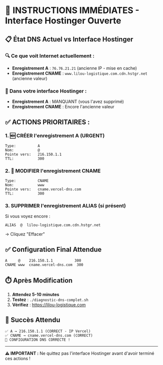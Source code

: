 # 🚨 INSTRUCTIONS IMMÉDIATES - Interface Hostinger Ouverte

## 📋 **État DNS Actuel vs Interface Hostinger**

### 🔍 **Ce que voit Internet actuellement :**
- **Enregistrement A** : `76.76.21.21` (ancienne IP - mise en cache)
- **Enregistrement CNAME** : `www.lilou-logistique.com.cdn.hstgr.net` (ancienne valeur)

### 🎯 **Dans votre interface Hostinger :**
- **Enregistrement A** : MANQUANT (vous l'avez supprimé)
- **Enregistrement CNAME** : Encore l'ancienne valeur

## ✅ **ACTIONS PRIORITAIRES :**

### **1. 🆕 CRÉER l'enregistrement A (URGENT)**
```
Type:          A
Nom:           @
Pointe vers:   216.150.1.1
TTL:           300
```

### **2. 🔧 MODIFIER l'enregistrement CNAME**
```
Type:          CNAME
Nom:           www
Pointe vers:   cname.vercel-dns.com
TTL:           300
```

### **3. SUPPRIMER l'enregistrement ALIAS (si présent)**
Si vous voyez encore :
```
ALIAS  @  lilou-logistique.com.cdn.hstgr.net
```
→ Cliquez "Effacer"

## ✅ Configuration Final Attendue

```
A     @    216.150.1.1          300
CNAME www  cname.vercel-dns.com  300
```

## ⏱️ Après Modification

1. **Attendez 5-10 minutes**
2. **Testez** : `./diagnostic-dns-complet.sh`
3. **Vérifiez** : https://lilou-logistique.com

## 🎉 Succès Attendu

```
✅ A → 216.150.1.1 (CORRECT - IP Vercel)
✅ CNAME → cname.vercel-dns.com (CORRECT)
🎉 CONFIGURATION DNS CORRECTE !
```

---

**⚠️ IMPORTANT :** Ne quittez pas l'interface Hostinger avant d'avoir terminé ces actions ! 